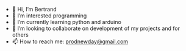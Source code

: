 - 👋 Hi, I’m Bertrand
- 👀 I’m interested  programming
- 🌱 I’m currently learning python and arduino
- 💞️ I’m looking to collaborate on development of my projects and for others
- 📫 How to reach me: prodnewday@gmail.com

<!---
newdaybrt/newdaybrt is a ✨ special ✨ repository because its `README.md` (this file) appears on your GitHub profile.
You can click the Preview link to take a look at your changes.
--->
